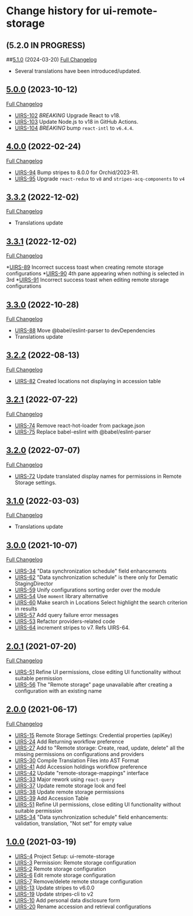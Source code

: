 # Change history for ui-remote-storage

## (5.2.0 IN PROGRESS)

##[5.1.0](https://github.com/folio-org/ui-remote-storage/tree/v5.1.0) (2024-03-20)
[Full Changelog](https://github.com/folio-org/ui-remote-storage/compare/v5.0.0...v5.1.0)

* Several translations have been introduced/updated.

## [5.0.0](https://github.com/folio-org/ui-remote-storage/tree/v5.0.0) (2023-10-12)
[Full Changelog](https://github.com/folio-org/ui-remote-storage/compare/v4.0.0...v5.0.0)

* [UIRS-102](https://issues.folio.org/browse/UIRS-102) *BREAKING* Upgrade React to v18.
* [UIRS-103](https://issues.folio.org/browse/UIRS-103) Update Node.js to v18 in GitHub Actions.
* [UIRS-104](https://issues.folio.org/browse/UIRS-104) *BREAKING* bump `react-intl` to `v6.4.4`.

## [4.0.0](https://github.com/folio-org/ui-remote-storage/tree/v4.0.0) (2022-02-24)
[Full Changelog](https://github.com/folio-org/ui-remote-storage/compare/v3.3.2...v4.0.0)

* [UIRS-94](https://issues.folio.org/browse/UIRS-94) Bump stripes to 8.0.0 for Orchid/2023-R1.
* [UIRS-95](https://issues.folio.org/browse/UIRS-95) Upgrade `react-redux` to `v8` and `stripes-acq-components` to `v4`

## [3.3.2](https://github.com/folio-org/ui-remote-storage/tree/v3.3.2) (2022-12-02)
[Full Changelog](https://github.com/folio-org/ui-remote-storage/compare/v3.3.1...v3.3.2)

* Translations update

## [3.3.1](https://github.com/folio-org/ui-remote-storage/tree/v3.3.1) (2022-12-02)
[Full Changelog](https://github.com/folio-org/ui-remote-storage/compare/v3.3.0...v3.3.1)

*[UIRS-89](https://issues.folio.org/browse/UIRS-89) Incorrect success toast when creating remote storage configurations
*[UIRS-90](https://issues.folio.org/browse/UIRS-90) 4th pane appearing when nothing is selected in 3rd
*[UIRS-91](https://issues.folio.org/browse/UIRS-91) Incorrect success toast when editing remote storage configurations

## [3.3.0](https://github.com/folio-org/ui-remote-storage/tree/v3.3.0) (2022-10-28)
[Full Changelog](https://github.com/folio-org/ui-remote-storage/compare/v3.2.2...v3.3.0)

* [UIRS-88](https://issues.folio.org/browse/UIRS-88) Move @babel/eslint-parser to devDependencies
* Translations update

## [3.2.2](https://github.com/folio-org/ui-remote-storage/tree/v3.2.2) (2022-08-13)
[Full Changelog](https://github.com/folio-org/ui-remote-storage/compare/v3.2.2...v3.2.1)

* [UIRS-82](https://issues.folio.org/browse/UIRS-82) Created locations not displaying in accession table

## [3.2.1](https://github.com/folio-org/ui-remote-storage/tree/v3.2.1) (2022-07-22)
[Full Changelog](https://github.com/folio-org/ui-remote-storage/compare/v3.2.1...v3.2.0)

* [UIRS-74](https://issues.folio.org/browse/UIRS-74) Remove react-hot-loader from package.json
* [UIRS-75](https://issues.folio.org/browse/UIRS-75) Replace babel-eslint with @babel/eslint-parser

## [3.2.0](https://github.com/folio-org/ui-remote-storage/tree/v3.2.0) (2022-07-07)
[Full Changelog](https://github.com/folio-org/ui-remote-storage/compare/v3.1.0...v3.2.0)

* [UIRS-72](https://issues.folio.org/browse/UIRS-72) Update translated display names for permissions in Remote Storage settings.

## [3.1.0](https://github.com/folio-org/ui-remote-storage/tree/v3.1.0) (2022-03-03)
[Full Changelog](https://github.com/folio-org/ui-remote-storage/compare/v3.0.0...v3.1.0)

* Translations update

## [3.0.0](https://github.com/folio-org/ui-remote-storage/tree/v3.0.0) (2021-10-07)
[Full Changelog](https://github.com/folio-org/ui-remote-storage/compare/v2.0.1...v3.0.0)

* [UIRS-34](https://issues.folio.org/browse/UIRS-34) "Data synchronization schedule" field enhancements
* [UIRS-62](https://issues.folio.org/browse/UIRS-34) "Data synchronization schedule" is there only for Dematic StagingDirector
* [UIRS-59](https://issues.folio.org/browse/UIRS-59) Unify configurations sorting order over the module
* [UIRS-54](https://issues.folio.org/browse/UIRS-54) Use `moment` library alternative
* [UIRS-60](https://issues.folio.org/browse/UIRS-60) Make search in Locations Select highlight the search criterion in results
* [UIRS-57](https://issues.folio.org/browse/UIRS-57) Add query failure error messages
* [UIRS-53](https://issues.folio.org/browse/UIRS-53) Refactor providers-related code
* [UIRS-64](https://issues.folio.org/browse/UIRS-64) increment stripes to v7. Refs UIRS-64.

## [2.0.1](https://github.com/folio-org/ui-remote-storage/tree/v2.0.1) (2021-07-20)
[Full Changelog](https://github.com/folio-org/ui-remote-storage/compare/v2.0.0...v2.0.1)

* [UIRS-51](https://issues.folio.org/browse/UIRS-51) Refine UI permissions, close editing UI functionality without suitable permission
* [UIRS-56](https://issues.folio.org/browse/UIRS-56) The "Remote storage" page unavailable after creating a configuration with an existing name

## [2.0.0](https://github.com/folio-org/ui-remote-storage/tree/v2.0.0) (2021-06-17)
[Full Changelog](https://github.com/folio-org/ui-remote-storage/compare/v1.0.0...v2.0.0)

* [UIRS-15](https://issues.folio.org/browse/UIRS-15) Remote Storage Settings: Credential properties (apiKey)
* [UIRS-24](https://issues.folio.org/browse/UIRS-24) Add Returning workflow preference
* [UIRS-27](https://issues.folio.org/browse/UIRS-27) Add to "Remote storage: Create, read, update, delete" all the missing permissions on configurations and providers
* [UIRS-30](https://issues.folio.org/browse/UIRS-30) Compile Translation Files into AST Format
* [UIRS-41](https://issues.folio.org/browse/UIRS-41) Add Accession holdings workflow preference
* [UIRS-42](https://issues.folio.org/browse/UIRS-42) Update "remote-storage-mappings" interface
* [UIRS-33](https://issues.folio.org/browse/UIRS-33) Major rework using `react-query`
* [UIRS-37](https://issues.folio.org/browse/UIRS-37) Update remote storage look and feel
* [UIRS-38](https://issues.folio.org/browse/UIRS-38) Update remote storage permissions
* [UIRS-39](https://issues.folio.org/browse/UIRS-39) Add Accession Table
* [UIRS-51](https://issues.folio.org/browse/UIRS-51) Refine UI permissions, close editing UI functionality without suitable permission
* [UIRS-34](https://issues.folio.org/browse/UIRS-34) "Data synchronization schedule" field enhancements: validation, translation, "Not set" for empty value

## [1.0.0](https://github.com/folio-org/ui-remote-storage/tree/v1.0.0) (2021-03-19)

* [UIRS-4](https://issues.folio.org/browse/UIRS-4) Project Setup: ui-remote-storage
* [UIRS-3](https://issues.folio.org/browse/UIRS-3) Permission: Remote storage configuration
* [UIRS-2](https://issues.folio.org/browse/UIRS-2) Remote storage configuration
* [UIRS-6](https://issues.folio.org/browse/UIRS-6) Edit remote storage configuration
* [UIRS-7](https://issues.folio.org/browse/UIRS-7) Remove/delete remote storage configuration
* [UIRS-13](https://issues.folio.org/browse/UIRS-13) Update stripes to v6.0.0
* [UIRS-19](https://issues.folio.org/browse/UIRS-19) Update stripes-cli to v2
* [UIRS-10](https://issues.folio.org/browse/UIRS-10) Add personal data disclosure form
* [UIRS-20](https://issues.folio.org/browse/UIRS-20) Rename accession and retrieval configurations
